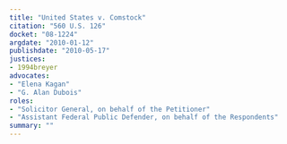 ```yaml
---
title: "United States v. Comstock"
citation: "560 U.S. 126"
docket: "08-1224"
argdate: "2010-01-12"
publishdate: "2010-05-17"
justices:
- 1994breyer
advocates:
- "Elena Kagan"
- "G. Alan Dubois"
roles:
- "Solicitor General, on behalf of the Petitioner"
- "Assistant Federal Public Defender, on behalf of the Respondents"
summary: ""
---
```


